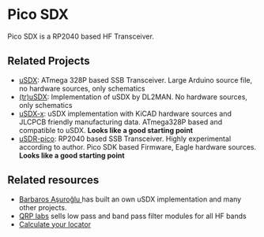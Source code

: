 # Pico SDX

Pico SDX is a RP2040 based HF Transceiver.

## Related Projects

- [uSDX](https://github.com/threeme3/usdx): ATmega 328P based SSB Transceiver. Large Arduino source file, no hardware sources, only schematics
- [(tr)uSDX](https://dl2man.de/): Implementation of uSDX by DL2MAN. No hardware sources, only schematics
- [uSDX-x](https://github.com/KD9PDP/uSDX-x): uSDX implementation with KiCAD hardware sources and JLCPCB friendly manufacturing data. ATmega328P based and compatible to uSDX. **Looks like a good starting point**
- [uSDR-pico](https://github.com/ArjanteMarvelde/uSDR-pico): RP2040 based SSB Transceiver. Highly experimental according to author. Pico SDK based Firmware, Eagle hardware sources. **Looks like a good starting point**

## Related resources

- [Barbaros Aşuroğlu ](https://antrak.org.tr/author/barbarosasuroglu/) has built an own uSDX implementation and many other projects.
- [QRP labs](https://www.qrp-labs.com/lpfkit.html) sells low pass and band pass filter modules for all HF bands
- [Calculate your locator](https://dxcluster.ha8tks.hu/hamgeocoding/)

